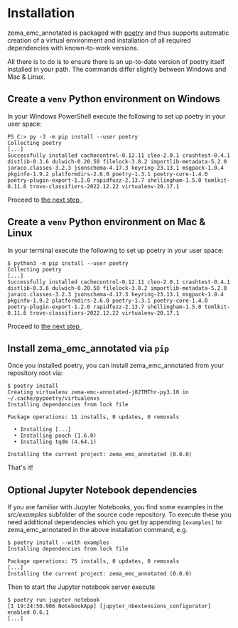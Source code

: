 # Installation

zema_emc_annotated is packaged with [poetry](https://python-poetry.org/) and thus 
supports automatic creation of a virtual environment and installation of all 
required dependencies with known-to-work versions.

All there is to do is to ensure there is an up-to-date version of poetry itself 
installed in your path. The commands differ slightly between Windows and Mac & Linux.

## Create a `venv` Python environment on Windows

In your Windows PowerShell execute the following to set up poetry in your user space:

```shell
PS C:> py -3 -m pip install --user poetry
Collecting poetry
[...]
Successfully installed cachecontrol-0.12.11 cleo-2.0.1 crashtest-0.4.1 distlib-0.3.6 dulwich-0.20.50 filelock-3.8.2 importlib-metadata-5.2.0 jaraco.classes-3.2.3 jsonschema-4.17.3 keyring-23.13.1 msgpack-1.0.4 pkginfo-1.9.2 platformdirs-2.6.0 poetry-1.3.1 poetry-core-1.4.0 poetry-plugin-export-1.2.0 rapidfuzz-2.13.7 shellingham-1.5.0 tomlkit-0.11.6 trove-classifiers-2022.12.22 virtualenv-20.17.1
```

Proceed to [the next step
](#install-zema_emc_annotated-via-pip).

## Create a `venv` Python environment on Mac & Linux

In your terminal execute the following to set up poetry in your user space:

```shell
$ python3 -m pip install --user poetry
Collecting poetry
[...]
Successfully installed cachecontrol-0.12.11 cleo-2.0.1 crashtest-0.4.1 distlib-0.3.6 dulwich-0.20.50 filelock-3.8.2 importlib-metadata-5.2.0 jaraco.classes-3.2.3 jsonschema-4.17.3 keyring-23.13.1 msgpack-1.0.4 pkginfo-1.9.2 platformdirs-2.6.0 poetry-1.3.1 poetry-core-1.4.0 poetry-plugin-export-1.2.0 rapidfuzz-2.13.7 shellingham-1.5.0 tomlkit-0.11.6 trove-classifiers-2022.12.22 virtualenv-20.17.1
```

Proceed to [the next step
](#install-zema_emc_annotated-via-pip).

## Install zema_emc_annotated via `pip`

Once you installed poetry, you can install zema_emc_annotated from your repository 
root via:

```shell
$ poetry install
Creating virtualenv zema-emc-annotated-j82TMThr-py3.10 in ~/.cache/pypoetry/virtualenvs
Installing dependencies from lock file

Package operations: 11 installs, 0 updates, 0 removals

  • Installing [...]
  • Installing pooch (1.6.0)
  • Installing tqdm (4.64.1)

Installing the current project: zema_emc_annotated (0.0.0)
```

That's it!

## Optional Jupyter Notebook dependencies

If you are familiar with Jupyter Notebooks, you find some examples in the _src/examples_
subfolder of the source code repository. To execute these you need additional 
dependencies which you get by appending `[examples]` to
zema_emc_annotated in the above installation command, 
e.g.

```shell
$ poetry install --with examples
Installing dependencies from lock file

Package operations: 75 installs, 0 updates, 0 removals
[...]
Installing the current project: zema_emc_annotated (0.0.0)
```

Then to start the Jupyter notebook server execute

```shell
$ poetry run jupyter notebook
[I 19:24:50.906 NotebookApp] [jupyter_nbextensions_configurator] enabled 0.6.1
[...]
```